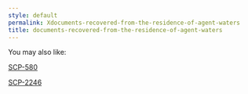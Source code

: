 ```yaml
---
style: default
permalink: Xdocuments-recovered-from-the-residence-of-agent-waters
title: documents-recovered-from-the-residence-of-agent-waters
---
```

You may also like:

[SCP-580](http://scp-wiki.net/scp-580)

[SCP-2246](http://scp-wiki.net/scp-2246)
